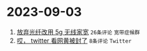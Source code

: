 # 2023-09-03

1. [放弃光纤改用 5g 无线家宽](https://www.v2ex.com/t/970460) `26条评论` `宽带症候群`
1. [哎， twitter 看网黄被封了](https://www.v2ex.com/t/970467) `8条评论` `Twitter`
